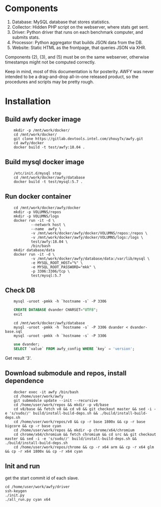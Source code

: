 Components
==========

1. Database: MySQL database that stores statistics.
2. Collector: Hidden PHP script on the webserver, where stats get sent.
3. Driver: Python driver that runs on each benchmark computer, and submits stats.
4. Processor: Python aggregator that builds JSON data from the DB.
5. Website: Static HTML as the frontpage, that queries JSON via XHR.

Components (2), (3), and (5) must be on the same webserver, otherwise timestamps might not be computed correctly.

Keep in mind, most of this documentation is for posterity. AWFY was never intended to be a drag-and-drop all-in-one released product, so the procedures and scripts may be pretty rough.

Installation
============

Build awfy docker image
----------------------
```text
    mkdir -p /mnt/work/docker/
    cd /mnt/work/docker/
    git clone https://gitlab.devtools.intel.com/zhouy7x/awfy.git
    cd awfy/docker
    docker build -t test/awfy:18.04 .
```
Build mysql docker image
-----------------------
```text
    /etc/init.d/mysql stop
    cd /mnt/work/docker/awfy/database
    docker build -t test/mysql:5.7 .
```

Run docker container
-------------------
```text
    cd /mnt/work/docker/awfy/docker
    mkdir -p VOLUMNS/repos
    mkdir -p VOLUMNS/logs
    docker run -it -d \
            --network host \
            --name  awfy \
            -v /mnt/work/docker/awfy/docker/VOLUMNS/repos:/repos \
            -v /mnt/work/docker/awfy/docker/VOLUMNS/logs:/logs \
            test/awfy:18.04 \
            /bin/bash
    mkdir database/data
    docker run -it -d \
            -v /mnt/work/docker/awfy/database/data:/var/lib/mysql \
            -e MYSQL_ROOT_HOST="%" \
            -e MYSQL_ROOT_PASSWORD="mkk" \
            -p 3306:3306/tcp \
            test/mysql:5.7
```

Check DB
-------
```text
    mysql -uroot -pmkk -h `hostname -s` -P 3306
```
```sql
    CREATE DATABASE dvander CHARSET="UTF8";
    exit
```
```text
    cd /mnt/work/docker/awfy/database
    mysql -uroot -pmkk -h `hostname -s` -P 3306 dvander < dvander-base.sql
    mysql -uroot -pmkk -h `hostname -s` -P 3306

```
```sql
    use dvander;
    SELECT `value` FROM awfy_config WHERE `key` = 'version';  
```
Get result '3'.

Download submodule and repos, install dependence
-----------------------------------------------
```text
    docker exec -it awfy /bin/bash
    cd /home/user/work/awfy
    git submodule update --init --recursive
    cd /home/user/work/repos && mkdir -p v8/base
    cd v8/base && fetch v8 && cd v8 && git checkout master && sed -i -e 's/sudo//' build/install-build-deps.sh && ./build/install-build-deps.sh
    cd /home/user/work/repos/v8 && cp -r base 1800x && cp -r base bigcore && cp -r base cyan
    cd /home/user/work/repos && mkdir -p chrome/x64/chromium
    cd chrome/x64/chromium && fetch chromium && cd src && git checkout master && sed -i -e 's/sudo//' build/install-build-deps.sh && ./build/install-build-deps.sh
    cd /home/user/work/repos/chrome && cp -r x64 arm && cp -r x64 glm && cp -r x64 1800x && cp -r x64 cyan
```

Init and run
-----------
get the start commit id of each slave.
```text
cd /home/user/work/awfy/driver
ssh-keygen
./init.py
./all_run.py cyan x64  
```